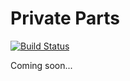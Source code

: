 Private Parts
=============

[![Build Status](https://secure.travis-ci.org/philipwalton/private-parts.png)](http://travis-ci.org/philipwalton/private-parts)

Coming soon...